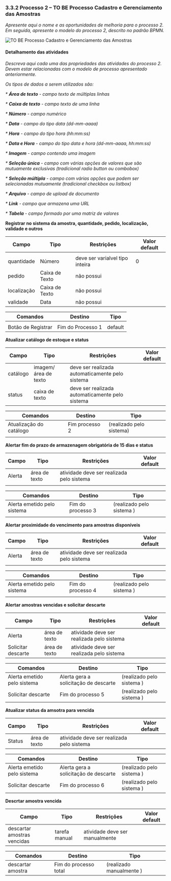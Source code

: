 ### 3.3.2 Processo 2 – TO BE Processo Cadastro e Gerenciamento das Amostras
 
_Apresente aqui o nome e as oportunidades de melhoria para o processo 2. 
Em seguida, apresente o modelo do processo 2, descrito no padrão BPMN._

![TO BE Processo Cadastro e Gerenciamento das Amostras](../images/process.png "Modelo BPMN do Processo 2.")


#### Detalhamento das atividades

_Descreva aqui cada uma das propriedades das atividades do processo 2. 
Devem estar relacionadas com o modelo de processo apresentado anteriormente._

_Os tipos de dados a serem utilizados são:_

_* **Área de texto** - campo texto de múltiplas linhas_

_* **Caixa de texto** - campo texto de uma linha_

_* **Número** - campo numérico_

_* **Data** - campo do tipo data (dd-mm-aaaa)_

_* **Hora** - campo do tipo hora (hh:mm:ss)_

_* **Data e Hora** - campo do tipo data e hora (dd-mm-aaaa, hh:mm:ss)_

_* **Imagem** - campo contendo uma imagem_

_* **Seleção única** - campo com várias opções de valores que são mutuamente exclusivas (tradicional radio button ou combobox)_

_* **Seleção múltipla** - campo com várias opções que podem ser selecionadas mutuamente (tradicional checkbox ou listbox)_

_* **Arquivo** - campo de upload de documento_

_* **Link** - campo que armazena uma URL_

_* **Tabela** - campo formado por uma matriz de valores_

**Registrar no sistema da amostra, quantidade, pedido, localização, validade e outros**

| **Campo**       | **Tipo**         | **Restrições** | **Valor default** |
| ---             | ---              | ---            | ---               |
|   |                  |                |                   |
| quantidade     | Número  | deve ser varialvel tipo inteira |           0     |
| pedido           | Caixa de Texto   | não possui |           |
| localização          | Caixa de Texto   | não possui |           |
| validade        | Data  | não possui |           |

| **Comandos**         |  **Destino**                   | **Tipo** |
| ---                  | ---                            | ---               |
|      |                                |                   |
| Botão de Registrar              | Fim do Processo 1              | default           |


**Atualizar catálogo de estoque e status**

| **Campo**       | **Tipo**         | **Restrições** | **Valor default** |
| ---             | ---              | ---            | ---               |
| catálogo | imagem/área de texto  |      deve ser realizada automaticamente pelo sistema     |                   |
|  status            |   caixa de texto          |     deve ser realizada automaticamente pelo sistema         |                   |

| **Comandos**         |  **Destino**                   | **Tipo**          |
| ---                  | ---                            | ---               |
| Atualização do catálogo | Fim processo 2  | (realizado pelo sistema) |
|                      |                                |                   |


**Alertar fim do prazo de armazenagem obrigatória de 15 dias e status**

| **Campo**       | **Tipo**         | **Restrições** | **Valor default** |
| ---             | ---              | ---            | ---               |
| Alerta | área de texto  |atividade deve ser realizada pelo sistema|                   |
|                 |                  |                |                   |

| **Comandos**         |  **Destino**                   | **Tipo**          |
| ---                  | ---                            | ---               |
| Alerta emetido pelo sistema | Fim do processo 3 | (realizado pelo sistema  ) |
|                      |                                |                   |

**Alertar proximidade do vencimento para amostras disponíveis**

| **Campo**       | **Tipo**         | **Restrições** | **Valor default** |
| ---             | ---              | ---            | ---               |
| Alerta | área de texto  |atividade deve ser realizada pelo sistema|                   |
|                 |                  |                |                   |

| **Comandos**         |  **Destino**                   | **Tipo**          |
| ---                  | ---                            | ---               |
| Alerta emetido pelo sistema | Fim do processo 4 | (realizado pelo sistema  ) |
|                      |                                |                   |

**Alertar amostras vencidas e solicitar descarte**

| **Campo**       | **Tipo**         | **Restrições** | **Valor default** |
| ---             | ---              | ---            | ---               |
| Alerta | área de texto  |atividade deve ser realizada pelo sistema|                   |
|  Solicitar descarte               |     área de texto             |      atividade deve ser realizada pelo sistema          |                   |

| **Comandos**         |  **Destino**                   | **Tipo**          |
| ---                  | ---                            | ---               |
| Alerta emetido pelo sistema | Alerta gera a solicitação de descarte | (realizado pelo sistema  ) |
|      Solicitar descarte                 |         Fim do processo 5                       |      (realizado pelo sistema  )             |

**Atualizar status da amsotra para vencida**

| **Campo**       | **Tipo**         | **Restrições** | **Valor default** |
| ---             | ---              | ---            | ---               |
| Status | área de texto  |atividade deve ser realizada pelo sistema|                   |


| **Comandos**         |  **Destino**                   | **Tipo**          |
| ---                  | ---                            | ---               |
| Alerta emetido pelo sistema | Alerta gera a solicitação de descarte | (realizado pelo sistema  ) |
|      Solicitar descarte                 |         Fim do processo 6                       |      (realizado pelo sistema  )             |

**Descrtar amostra vencida**

| **Campo**       | **Tipo**         | **Restrições** | **Valor default** |
| ---             | ---              | ---            | ---               |
| descartar amostras vencidas| tarefa manual  |atividade deve ser manualmente|                   |


| **Comandos**         |  **Destino**                   | **Tipo**          |
| ---                  | ---                            | ---               |
| descartar amostra | Fim do processo total| (realizado manualmente ) |



